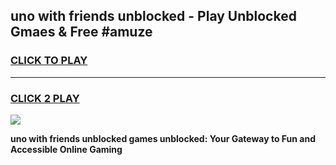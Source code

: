 
## uno with friends unblocked - Play Unblocked Gmaes & Free #amuze
<h3>
<a href="https://news.freeplayer.one?title=uno_with_friends_unblocked&ref=03M">CLICK TO PLAY</a></h3>
<hr>

<h3>
<a href="https://news.freeplayer.one?title=uno_with_friends_unblocked&ref=03M">CLICK 2 PLAY</a>
  
</h3>

<a href="https://news.freeplayer.one?title=uno_with_friends_unblocked&ref=03M"><img src="https://clearcache.store/games.png"></a>


**uno with friends unblocked games unblocked: Your Gateway to Fun and Accessible Online Gaming**
